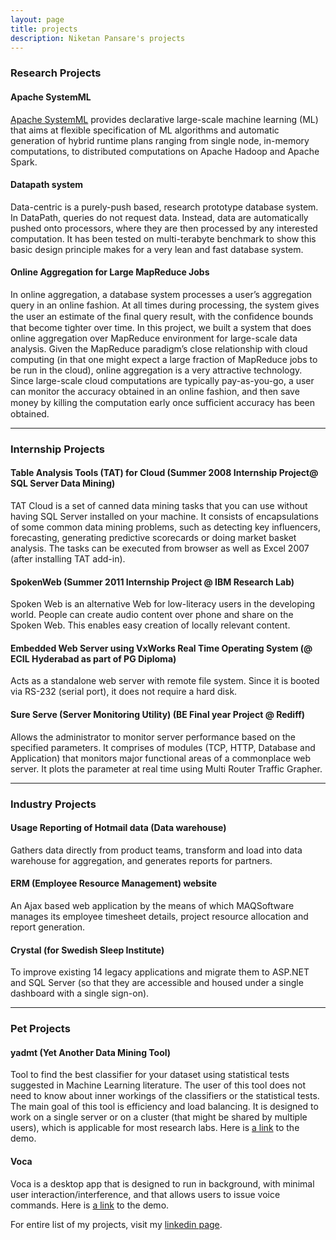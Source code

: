 ```yaml
---
layout: page
title: projects
description: Niketan Pansare's projects
---
```


### Research Projects

#### Apache SystemML

[Apache SystemML](http://systemml.apache.org/) provides declarative large-scale machine learning (ML) that aims at flexible specification of ML algorithms and automatic generation of hybrid runtime plans ranging from single node, in-memory computations, to distributed computations on Apache Hadoop and Apache Spark.

#### Datapath system

Data-centric is a purely-push based, research prototype database system. In DataPath, queries do not request data. Instead, data are automatically pushed onto processors, where they are then processed by any interested computation. It has been tested on multi-terabyte benchmark to show this basic design principle makes for a very lean and fast database system. 

#### Online Aggregation for Large MapReduce Jobs

In online aggregation, a database system processes a user’s aggregation query in an online fashion. At all times during processing, the system gives the user an estimate of the ﬁnal query result, with the conﬁdence bounds that become tighter over time. In this project, we built a system that does online aggregation over MapReduce environment for large-scale data analysis. Given the MapReduce paradigm’s close relationship with cloud computing (in that one might expect a large fraction of MapReduce jobs to be run in the cloud), online aggregation is a very attractive technology. Since large-scale cloud computations are typically pay-as-you-go, a user can monitor the accuracy obtained in an online fashion, and then save money by killing the computation early once sufﬁcient accuracy has been obtained. 

---

### Internship Projects

#### Table Analysis Tools (TAT) for Cloud (Summer 2008 Internship Project@ SQL Server Data Mining)

TAT Cloud is a set of canned data mining tasks that you can use without having SQL Server installed on your machine. It consists of encapsulations of some common data mining problems, such as detecting key influencers, forecasting, generating predictive scorecards or doing market basket analysis. The tasks can be executed from browser as well as Excel 2007 (after installing TAT add-in).

#### SpokenWeb (Summer 2011 Internship Project @ IBM Research Lab)

Spoken Web is an alternative Web for low-literacy users in
the developing world. People can create audio content over
phone and share on the Spoken Web. This enables easy
creation of locally relevant content.

#### Embedded Web Server using VxWorks Real Time Operating System (@ ECIL Hyderabad as part of PG Diploma) 

Acts as a standalone web server with remote file system. Since it is booted via RS-232 (serial port), it does not require a hard disk.

#### Sure Serve (Server Monitoring Utility) (BE Final year Project @ Rediff)

Allows the administrator to monitor server performance based on the specified parameters. It comprises of modules (TCP, HTTP, Database and Application) that monitors major functional areas of a commonplace web server. It plots the parameter at real time using Multi Router Traffic Grapher.

--- 

### Industry Projects

#### Usage Reporting of Hotmail data (Data warehouse)

Gathers data directly from product teams, transform and load into data warehouse for aggregation, and generates reports for partners.

#### ERM (Employee Resource Management) website

An Ajax based web application by the means of which MAQSoftware manages its employee timesheet details, project resource allocation and report generation.

#### Crystal (for Swedish Sleep Institute)

To improve existing 14 legacy applications and migrate them to ASP.NET and SQL Server (so that they are accessible and housed under a single dashboard with a single sign-on).

---

### Pet Projects

#### yadmt (Yet Another Data Mining Tool)

Tool to find the best classifier for your dataset using statistical tests suggested in Machine Learning literature. The user of this tool does not need to know about inner workings of the classifiers or the statistical tests. The main goal of this tool is efficiency and load balancing. It is designed to work on a single server or on a cluster (that might be shared by multiple users), which is applicable for most research labs. Here is [a link](https://github.com/niketanpansare/yadmt) to the demo.

#### Voca

Voca is a desktop app that is designed to run in background, with minimal user interaction/interference, and that allows users to issue voice commands. Here is [a link](https://www.facebook.com/voca.desktop) to the demo.

For entire list of my projects, visit my [linkedin page](http://www.linkedin.com/in/niketan).

